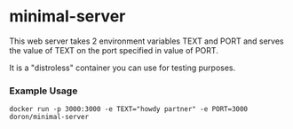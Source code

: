 # minimal-server

This web server takes 2 environment variables TEXT and PORT and serves the value of TEXT on the port specified in value of PORT.

It is a "distroless" container you can use for testing purposes.

### Example Usage

<code>docker run -p 3000:3000 -e TEXT="howdy partner" -e PORT=3000 doron/minimal-server</code>